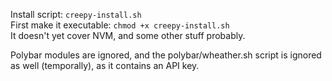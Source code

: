 Install script: `creepy-install.sh` <br>
First make it executable: `chmod +x creepy-install.sh` <br>
It doesn't yet cover NVM, and some other stuff probably.

Polybar modules are ignored, and the polybar/wheather.sh script is ignored as well (temporally), as it contains an API key.

